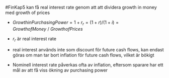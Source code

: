 #FinKap5
kan få real interest rate genom att att dividera growth in money med growth of prices
- $Growth in Purchasing Power = 1 + r_r = (1 + r) / (1 + i) = Growth of Money \ / \ Growth of Prices$
- $r_r$ är real interest rate
- real interest används inte som discount för future cash flows, kan endast göras om man tar bort inflation för future cash flows, vilket är bökigt

- Nominell interest rate påverkas ofta av inflation, eftersom sparare har ett mål av att få viss ökning av purchasing power

